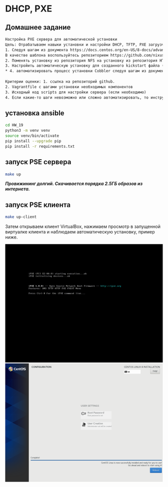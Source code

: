 # DHCP, PXE

## Домашнее задание

```txt
Настройка PXE сервера для автоматической установки
Цель: Отрабатываем навыки установки и настройки DHCP, TFTP, PXE загрузчика и автоматической загрузки
1. Следуя шагам из документа https://docs.centos.org/en-US/8-docs/advanced-install/assembly_preparing-for-a-network-install установить и настроить загрузку по сети для дистрибутива CentOS8
В качестве шаблона воспользуйтесь репозиторием https://github.com/nixuser/virtlab/tree/main/centos_pxe
2. Поменять установку из репозитория NFS на установку из репозитория HTTP
3. Настройить автоматическую установку для созданного kickstart файла (*) Файл загружается по HTTP
* 4. автоматизировать процесс установки Cobbler cледуя шагам из документа https://cobbler.github.io/quickstart/

Критерии оценки: 1. ссылка на репозиторий github.
2. Vagrantfile с шагами установки необходимых компонентов
3. Исходный код scripts для настройки сервера (если необходимо)
4. Если какие-то шаги невозможно или сложно автоматизировать, то инструкции по ручным шагам для настройки
```

## установка ansible

```bash
cd HW_19
python3 -m venv venv
source venv/bin/activate
pip install --upgrade pip
pip install -r requirements.txt
```

## запуск PSE сервера

```bash
make up
```

***Провижининг долгий. Скачивается порядка 2.5ГБ образов из интернета.***

## запуск PSE клиента

```bash
make up-client
```

Затем открываем клиент VirtualBox, нажимаем просмотр в запущенной виртуалке клиента и наблюдаем автоматическую установку, пример ниже.

![img](img/output.gif)
![img](img/VirtualBox_HW_19_pxeclient.png)
